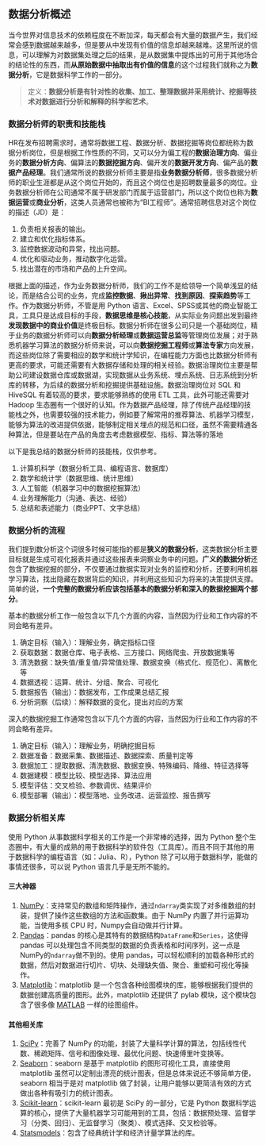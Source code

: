 ## 数据分析概述

当今世界对信息技术的依赖程度在不断加深，每天都会有大量的数据产生，我们经常会感到数据越来越多，但是要从中发现有价值的信息却越来越难。这里所说的信息，可以理解为对数据集处理之后的结果，是从数据集中提炼出的可用于其他场合的结论性的东西，而**从原始数据中抽取出有价值的信息**的这个过程我们就称之为**数据分析**，它是数据科学工作的一部分。

> 定义：**数据分析是有针对性的收集、加工、整理数据并采用统计、挖掘等技术对数据进行分析和解释的科学和艺术**。

### 数据分析师的职责和技能栈

HR在发布招聘需求时，通常将数据工程、数据分析、数据挖掘等岗位都统称为数据分析岗位，但是根据工作性质的不同，又可以分为偏工程的**数据治理方向**、偏业务的**数据分析方向**、偏算法的**数据挖掘方向**、偏开发的**数据开发方向**、偏产品的**数据产品经理**。我们通常所说的数据分析师主要是指**业务数据分析师**，很多数据分析师的职业生涯都是从这个岗位开始的，而且这个岗位也是招聘数量最多的岗位。业务数据分析师在公司通常不属于研发部门而属于运营部门，所以这个岗位也称为**数据运营**或**商业分析**，这类人员通常也被称为“BI工程师”。通常招聘信息对这个岗位的描述（JD）是：

1. 负责相关报表的输出。
2. 建立和优化指标体系。
3. 监控数据波动和异常，找出问题。
4. 优化和驱动业务，推动数字化运营。
5. 找出潜在的市场和产品的上升空间。

根据上面的描述，作为业务数据分析师，我们的工作不是给领导一个简单浅显的结论，而是结合公司的业务，完成**监控数据**、**揪出异常**、**找到原因**、**探索趋势**等工作。作为数据分析师，不管是用 Python 语言、Excel、SPSS或其他的商业智能工具，工具只是达成目标的手段，**数据思维是核心技能**，从实际业务问题出发到最终**发现数据中的商业价值**是终极目标。数据分析师在很多公司只是一个基础岗位，精于业务的数据分析师可以向**数据分析经理**或**数据运营总监**等管理岗位发展；对于熟悉机器学习算法的数据分析师来说，可以向**数据挖掘工程师**或**算法专家**方向发展，而这些岗位除了需要相应的数学和统计学知识，在编程能力方面也比数据分析师有更高的要求，可能还需要有大数据存储和处理的相关经验。数据治理岗位主要是帮助公司建设数据仓库或数据湖，实现数据从业务系统、埋点系统、日志系统到分析库的转移，为后续的数据分析和挖掘提供基础设施。数据治理岗位对 SQL 和 HiveSQL 有着较高的要求，要求能够熟练的使用 ETL 工具，此外可能还需要对 Hadoop 生态圈有一个很好的认知。作为数据产品经理，除了传统产品经理的技能栈之外，也需要较强的技术能力，例如要了解常用的推荐算法、机器学习模型，能够为算法的改进提供依据，能够制定相关埋点的规范和口径，虽然不需要精通各种算法，但是要站在产品的角度去考虑数据模型、指标、算法等的落地

以下是我总结的数据分析师的技能栈，仅供参考。

1. 计算机科学（数据分析工具、编程语言、数据库）
2. 数学和统计学（数据思维、统计思维）
3. 人工智能（机器学习中的数据挖掘算法）
4. 业务理解能力（沟通、表达、经验）
5. 总结和表述能力（商业PPT、文字总结）

### 数据分析的流程

我们提到数分析这个词很多时候可能指的都是**狭义的数据分析**，这类数据分析主要目标就是生成可视化报表并通过这些报表来洞察业务中的问题。**广义的数据分析**还包含了数据挖掘的部分，不仅要通过数据实现对业务的监控和分析，还要利用机器学习算法，找出隐藏在数据背后的知识，并利用这些知识为将来的决策提供支撑。简单的说，**一个完整的数据分析应该包括基本的数据分析和深入的数据挖掘两个部分**。

基本的数据分析工作一般包含以下几个方面的内容，当然因为行业和工作内容的不同会略有差异。

1. 确定目标（输入）：理解业务，确定指标口径
2. 获取数据：数据仓库、电子表格、三方接口、网络爬虫、开放数据集等
3. 清洗数据：缺失值/重复值/异常值处理、数据变换（格式化、规范化）、离散化等
4. 数据透视：运算、统计、分组、聚合、可视化
5. 数据报告（输出）：数据发布，工作成果总结汇报
6. 分析洞察（后续）：解释数据的变化，提出对应的方案

深入的数据挖掘工作通常包含以下几个方面的内容，当然因为行业和工作内容的不同会略有差异。

1. 确定目标（输入）：理解业务，明确挖掘目标
2. 数据准备：数据采集、数据描述、数据探索、质量判定等
3. 数据加工：提取数据、清洗数据、数据变换、特殊编码、降维、特征选择等
4. 数据建模：模型比较、模型选择、算法应用
5. 模型评估：交叉检验、参数调优、结果评价
6. 模型部署（输出）：模型落地、业务改进、运营监控、报告撰写

### 数据分析相关库

使用 Python 从事数据科学相关的工作是一个非常棒的选择，因为 Python 整个生态圈中，有大量的成熟的用于数据科学的软件包（工具库）。而且不同于其他的用于数据科学的编程语言（如：Julia、R），Python 除了可以用于数据科学，能做的事情还很多，可以说 Python 语言几乎是无所不能的。

#### 三大神器

1. [NumPy](https://numpy.org/)：支持常见的数组和矩阵操作，通过`ndarray`类实现了对多维数组的封装，提供了操作这些数组的方法和函数集。由于 NumPy 内置了并行运算功能，当使用多核 CPU 时，Numpy会自动做并行计算。
2. [Pandas](https://pandas.pydata.org/)：pandas 的核心是其特有的数据结构`DataFrame`和`Series`，这使得 pandas 可以处理包含不同类型的数据的负责表格和时间序列，这一点是NumPy的`ndarray`做不到的。使用 pandas，可以轻松顺利的加载各种形式的数据，然后对数据进行切片、切块、处理缺失值、聚合、重塑和可视化等操作。
3. [Matplotlib](https://matplotlib.org/)：matplotlib 是一个包含各种绘图模块的库，能够根据我们提供的数据创建高质量的图形。此外，matplotlib 还提供了 pylab 模块，这个模块包含了很多像 [MATLAB](https://www.mathworks.com/products/matlab.html) 一样的绘图组件。

#### 其他相关库

1. [SciPy](https://scipy.org/)：完善了 NumPy 的功能，封装了大量科学计算的算法，包括线性代数、稀疏矩阵、信号和图像处理、最优化问题、快速傅里叶变换等。
2. [Seaborn](https://seaborn.pydata.org/)：seaborn 是基于 matplotlib 的图形可视化工具，直接使用 matplotlib 虽然可以定制出漂亮的统计图表，但是总体来说还不够简单方便，seaborn 相当于是对 matplotlib 做了封装，让用户能够以更简洁有效的方式做出各种有吸引力的统计图表。
3. [Scikit-learn](https://scikit-learn.org/)：scikit-learn 最初是 SciPy 的一部分，它是 Python 数据科学运算的核心，提供了大量机器学习可能用到的工具，包括：数据预处理、监督学习（分类、回归）、无监督学习（聚类）、模式选择、交叉检验等。
4. [Statsmodels](https://www.statsmodels.org/stable/index.html)：包含了经典统计学和经济计量学算法的库。
